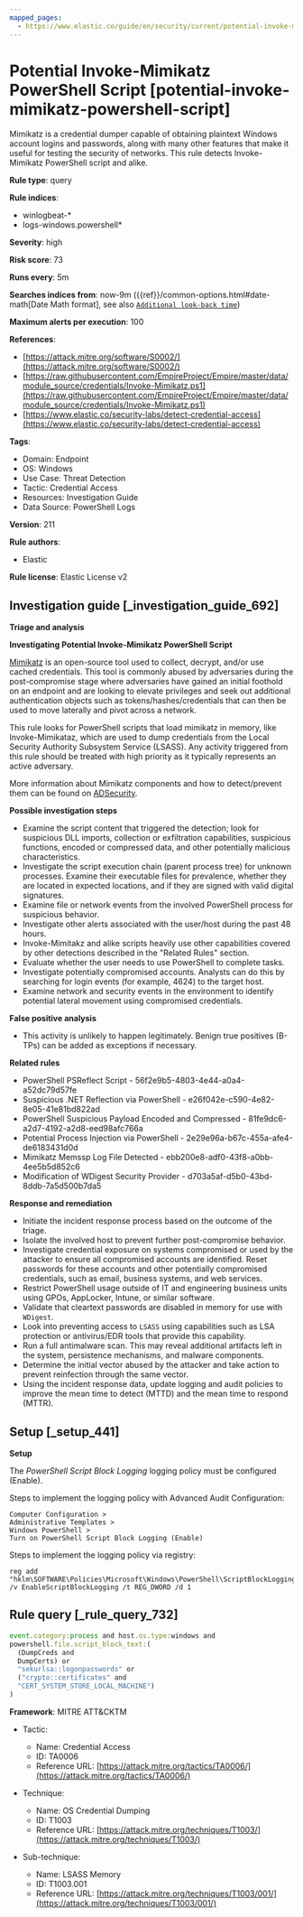 ```yaml
---
mapped_pages:
  - https://www.elastic.co/guide/en/security/current/potential-invoke-mimikatz-powershell-script.html
---
```


# Potential Invoke-Mimikatz PowerShell Script [potential-invoke-mimikatz-powershell-script]

Mimikatz is a credential dumper capable of obtaining plaintext Windows account logins and passwords, along with many other features that make it useful for testing the security of networks. This rule detects Invoke-Mimikatz PowerShell script and alike.

**Rule type**: query

**Rule indices**:

* winlogbeat-*
* logs-windows.powershell*

**Severity**: high

**Risk score**: 73

**Runs every**: 5m

**Searches indices from**: now-9m ({{ref}}/common-options.html#date-math[Date Math format], see also [`Additional look-back time`](docs-content://solutions/security/detect-and-alert/create-detection-rule.md#rule-schedule))

**Maximum alerts per execution**: 100

**References**:

* [https://attack.mitre.org/software/S0002/](https://attack.mitre.org/software/S0002/)
* [https://raw.githubusercontent.com/EmpireProject/Empire/master/data/module_source/credentials/Invoke-Mimikatz.ps1](https://raw.githubusercontent.com/EmpireProject/Empire/master/data/module_source/credentials/Invoke-Mimikatz.ps1)
* [https://www.elastic.co/security-labs/detect-credential-access](https://www.elastic.co/security-labs/detect-credential-access)

**Tags**:

* Domain: Endpoint
* OS: Windows
* Use Case: Threat Detection
* Tactic: Credential Access
* Resources: Investigation Guide
* Data Source: PowerShell Logs

**Version**: 211

**Rule authors**:

* Elastic

**Rule license**: Elastic License v2

## Investigation guide [_investigation_guide_692]

**Triage and analysis**

**Investigating Potential Invoke-Mimikatz PowerShell Script**

[Mimikatz](https://github.com/gentilkiwi/mimikatz) is an open-source tool used to collect, decrypt, and/or use cached credentials. This tool is commonly abused by adversaries during the post-compromise stage where adversaries have gained an initial foothold on an endpoint and are looking to elevate privileges and seek out additional authentication objects such as tokens/hashes/credentials that can then be used to move laterally and pivot across a network.

This rule looks for PowerShell scripts that load mimikatz in memory, like Invoke-Mimikataz, which are used to dump credentials from the Local Security Authority Subsystem Service (LSASS). Any activity triggered from this rule should be treated with high priority as it typically represents an active adversary.

More information about Mimikatz components and how to detect/prevent them can be found on [ADSecurity](https://adsecurity.org/?page_id=1821).

**Possible investigation steps**

* Examine the script content that triggered the detection; look for suspicious DLL imports, collection or exfiltration capabilities, suspicious functions, encoded or compressed data, and other potentially malicious characteristics.
* Investigate the script execution chain (parent process tree) for unknown processes. Examine their executable files for prevalence, whether they are located in expected locations, and if they are signed with valid digital signatures.
* Examine file or network events from the involved PowerShell process for suspicious behavior.
* Investigate other alerts associated with the user/host during the past 48 hours.
* Invoke-Mimitakz and alike scripts heavily use other capabilities covered by other detections described in the "Related Rules" section.
* Evaluate whether the user needs to use PowerShell to complete tasks.
* Investigate potentially compromised accounts. Analysts can do this by searching for login events (for example, 4624) to the target host.
* Examine network and security events in the environment to identify potential lateral movement using compromised credentials.

**False positive analysis**

* This activity is unlikely to happen legitimately. Benign true positives (B-TPs) can be added as exceptions if necessary.

**Related rules**

* PowerShell PSReflect Script - 56f2e9b5-4803-4e44-a0a4-a52dc79d57fe
* Suspicious .NET Reflection via PowerShell - e26f042e-c590-4e82-8e05-41e81bd822ad
* PowerShell Suspicious Payload Encoded and Compressed - 81fe9dc6-a2d7-4192-a2d8-eed98afc766a
* Potential Process Injection via PowerShell - 2e29e96a-b67c-455a-afe4-de6183431d0d
* Mimikatz Memssp Log File Detected - ebb200e8-adf0-43f8-a0bb-4ee5b5d852c6
* Modification of WDigest Security Provider - d703a5af-d5b0-43bd-8ddb-7a5d500b7da5

**Response and remediation**

* Initiate the incident response process based on the outcome of the triage.
* Isolate the involved host to prevent further post-compromise behavior.
* Investigate credential exposure on systems compromised or used by the attacker to ensure all compromised accounts are identified. Reset passwords for these accounts and other potentially compromised credentials, such as email, business systems, and web services.
* Restrict PowerShell usage outside of IT and engineering business units using GPOs, AppLocker, Intune, or similar software.
* Validate that cleartext passwords are disabled in memory for use with `WDigest`.
* Look into preventing access to `LSASS` using capabilities such as LSA protection or antivirus/EDR tools that provide this capability.
* Run a full antimalware scan. This may reveal additional artifacts left in the system, persistence mechanisms, and malware components.
* Determine the initial vector abused by the attacker and take action to prevent reinfection through the same vector.
* Using the incident response data, update logging and audit policies to improve the mean time to detect (MTTD) and the mean time to respond (MTTR).


## Setup [_setup_441]

**Setup**

The *PowerShell Script Block Logging* logging policy must be configured (Enable).

Steps to implement the logging policy with Advanced Audit Configuration:

```
Computer Configuration >
Administrative Templates >
Windows PowerShell >
Turn on PowerShell Script Block Logging (Enable)
```

Steps to implement the logging policy via registry:

```
reg add "hklm\SOFTWARE\Policies\Microsoft\Windows\PowerShell\ScriptBlockLogging" /v EnableScriptBlockLogging /t REG_DWORD /d 1
```


## Rule query [_rule_query_732]

```js
event.category:process and host.os.type:windows and
powershell.file.script_block_text:(
  (DumpCreds and
  DumpCerts) or
  "sekurlsa::logonpasswords" or
  ("crypto::certificates" and
  "CERT_SYSTEM_STORE_LOCAL_MACHINE")
)
```

**Framework**: MITRE ATT&CKTM

* Tactic:

    * Name: Credential Access
    * ID: TA0006
    * Reference URL: [https://attack.mitre.org/tactics/TA0006/](https://attack.mitre.org/tactics/TA0006/)

* Technique:

    * Name: OS Credential Dumping
    * ID: T1003
    * Reference URL: [https://attack.mitre.org/techniques/T1003/](https://attack.mitre.org/techniques/T1003/)

* Sub-technique:

    * Name: LSASS Memory
    * ID: T1003.001
    * Reference URL: [https://attack.mitre.org/techniques/T1003/001/](https://attack.mitre.org/techniques/T1003/001/)



